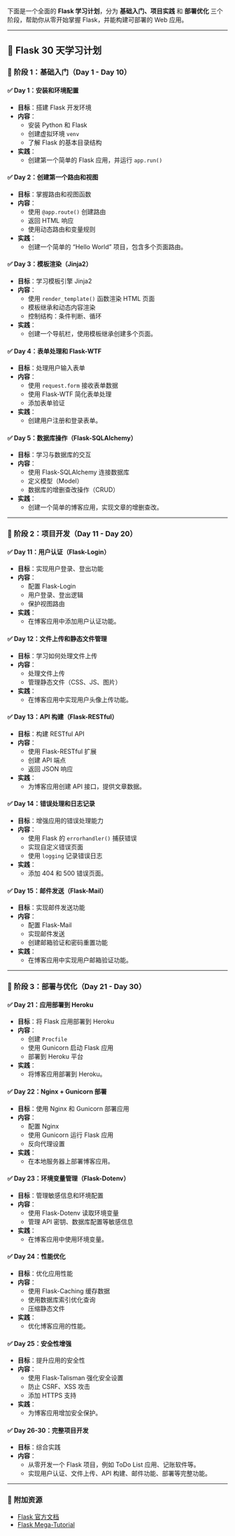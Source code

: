 下面是一个全面的 **Flask 学习计划**，分为 **基础入门、项目实践** 和 **部署优化** 三个阶段，帮助你从零开始掌握 Flask，并能构建可部署的 Web 应用。

---

## 📅 **Flask 30 天学习计划**

### 📌 **阶段 1：基础入门（Day 1 - Day 10）**

#### ✅ **Day 1：安装和环境配置**
- **目标**：搭建 Flask 开发环境
- **内容**：
  - 安装 Python 和 Flask
  - 创建虚拟环境 `venv`
  - 了解 Flask 的基本目录结构
- **实践**：
  - 创建第一个简单的 Flask 应用，并运行 `app.run()`

#### ✅ **Day 2：创建第一个路由和视图**
- **目标**：掌握路由和视图函数
- **内容**：
  - 使用 `@app.route()` 创建路由
  - 返回 HTML 响应
  - 使用动态路由和变量规则
- **实践**：
  - 创建一个简单的 “Hello World” 项目，包含多个页面路由。

#### ✅ **Day 3：模板渲染（Jinja2）**
- **目标**：学习模板引擎 Jinja2
- **内容**：
  - 使用 `render_template()` 函数渲染 HTML 页面
  - 模板继承和动态内容渲染
  - 控制结构：条件判断、循环
- **实践**：
  - 创建一个导航栏，使用模板继承创建多个页面。

#### ✅ **Day 4：表单处理和 Flask-WTF**
- **目标**：处理用户输入表单
- **内容**：
  - 使用 `request.form` 接收表单数据
  - 使用 Flask-WTF 简化表单处理
  - 添加表单验证
- **实践**：
  - 创建用户注册和登录表单。

#### ✅ **Day 5：数据库操作（Flask-SQLAlchemy）**
- **目标**：学习与数据库的交互
- **内容**：
  - 使用 Flask-SQLAlchemy 连接数据库
  - 定义模型（Model）
  - 数据库的增删查改操作（CRUD）
- **实践**：
  - 创建一个简单的博客应用，实现文章的增删查改。

---

### 📌 **阶段 2：项目开发（Day 11 - Day 20）**

#### ✅ **Day 11：用户认证（Flask-Login）**
- **目标**：实现用户登录、登出功能
- **内容**：
  - 配置 Flask-Login
  - 用户登录、登出逻辑
  - 保护视图路由
- **实践**：
  - 在博客应用中添加用户认证功能。

#### ✅ **Day 12：文件上传和静态文件管理**
- **目标**：学习如何处理文件上传
- **内容**：
  - 处理文件上传
  - 管理静态文件（CSS、JS、图片）
- **实践**：
  - 在博客应用中实现用户头像上传功能。

#### ✅ **Day 13：API 构建（Flask-RESTful）**
- **目标**：构建 RESTful API
- **内容**：
  - 使用 Flask-RESTful 扩展
  - 创建 API 端点
  - 返回 JSON 响应
- **实践**：
  - 为博客应用创建 API 接口，提供文章数据。

#### ✅ **Day 14：错误处理和日志记录**
- **目标**：增强应用的错误处理能力
- **内容**：
  - 使用 Flask 的 `errorhandler()` 捕获错误
  - 实现自定义错误页面
  - 使用 `logging` 记录错误日志
- **实践**：
  - 添加 404 和 500 错误页面。

#### ✅ **Day 15：邮件发送（Flask-Mail）**
- **目标**：实现邮件发送功能
- **内容**：
  - 配置 Flask-Mail
  - 实现邮件发送
  - 创建邮箱验证和密码重置功能
- **实践**：
  - 在博客应用中实现用户邮箱验证功能。

---

### 📌 **阶段 3：部署与优化（Day 21 - Day 30）**

#### ✅ **Day 21：应用部署到 Heroku**
- **目标**：将 Flask 应用部署到 Heroku
- **内容**：
  - 创建 `Procfile`
  - 使用 Gunicorn 启动 Flask 应用
  - 部署到 Heroku 平台
- **实践**：
  - 将博客应用部署到 Heroku。

#### ✅ **Day 22：Nginx + Gunicorn 部署**
- **目标**：使用 Nginx 和 Gunicorn 部署应用
- **内容**：
  - 配置 Nginx
  - 使用 Gunicorn 运行 Flask 应用
  - 反向代理设置
- **实践**：
  - 在本地服务器上部署博客应用。

#### ✅ **Day 23：环境变量管理（Flask-Dotenv）**
- **目标**：管理敏感信息和环境配置
- **内容**：
  - 使用 Flask-Dotenv 读取环境变量
  - 管理 API 密钥、数据库配置等敏感信息
- **实践**：
  - 在博客应用中使用环境变量。

#### ✅ **Day 24：性能优化**
- **目标**：优化应用性能
- **内容**：
  - 使用 Flask-Caching 缓存数据
  - 使用数据库索引优化查询
  - 压缩静态文件
- **实践**：
  - 优化博客应用的性能。

#### ✅ **Day 25：安全性增强**
- **目标**：提升应用的安全性
- **内容**：
  - 使用 Flask-Talisman 强化安全设置
  - 防止 CSRF、XSS 攻击
  - 添加 HTTPS 支持
- **实践**：
  - 为博客应用增加安全保护。

#### ✅ **Day 26-30：完整项目开发**
- **目标**：综合实践
- **内容**：
  - 从零开发一个 Flask 项目，例如 ToDo List 应用、记账软件等。
  - 实现用户认证、文件上传、API 构建、邮件功能、部署等完整功能。

---

### 🎯 **附加资源**
- [Flask 官方文档](https://flask.palletsprojects.com/)
- [Flask Mega-Tutorial](https://blog.miguelgrinberg.com/)
